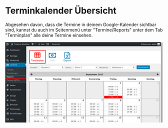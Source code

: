 # Terminkalender Übersicht

Abgesehen davon, dass die Termine in deinem Google-Kalender sichtbar sind,
kannst du auch im Seitenmenü unter "Termine/Reports" unter dem Tab "Terminplan" alle deine Termine einsehen.

![Terminbuchung Frontend](./assets/calender_overview.jpg)
